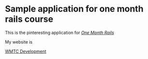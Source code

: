# Sample application for one month rails course

This is the pinteresting application for 
[*One Month Rails*](http://onemonthrails.com)

My website is 

[WMTC Development](http://wmtclark.com)